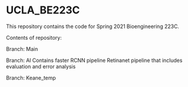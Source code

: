 # UCLA_BE223C
This repository contains the code for Spring 2021 Bioengineering 223C. 

Contents of repository:



Branch: Main




Branch: Al
  Contains faster RCNN pipeline
  Retinanet pipeline that includes evaluation and error analysis


Branch: Keane_temp
